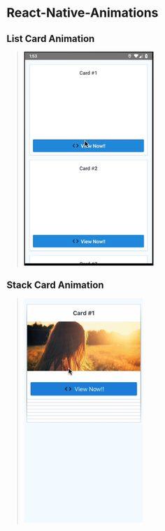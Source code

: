# React-Native-Animations

## List Card Animation
> ![List](https://github.com/JayTailor45/React-Native-Animations/blob/B1/assets/list.gif)

## Stack Card Animation
> ![stack](https://github.com/JayTailor45/React-Native-Animations/blob/B1/assets/stack.gif)
